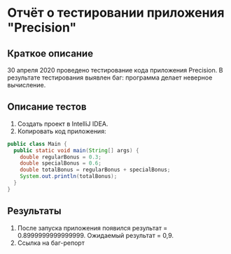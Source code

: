 # Отчёт о тестировании приложения "Precision"

## Краткое описание

30 апреля 2020 проведено тестирование кода приложения Precision.
В результате тестирования выявлен баг: программа делает неверное вычисление.


## Описание тестов

1. Создать проект в IntelliJ IDEA.
2. Копировать код приложения:

```java
public class Main {
  public static void main(String[] args) {
    double regularBonus = 0.3;
    double specialBonus = 0.6;
    double totalBonus = regularBonus + specialBonus;
    System.out.println(totalBonus);
  }
}
```

## Результаты

1. После запуска приложения появился результат = 0.8999999999999999. Ожидаемый результат = 0,9.
2. Ссылка на баг-репорт

